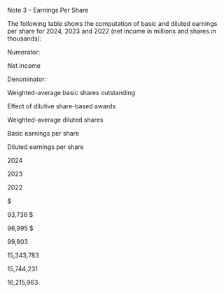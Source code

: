Note 3 – Earnings Per Share

The  following  table  shows  the  computation  of  basic  and  diluted  earnings  per  share  for  2024,  2023  and  2022  (net  income  in
millions and shares in thousands):

Numerator:

Net income

Denominator:

Weighted-average basic shares outstanding

Effect of dilutive share-based awards

Weighted-average diluted shares

Basic earnings per share

Diluted earnings per share

2024

2023

2022

$

93,736  $

96,995  $

99,803

15,343,783

15,744,231

16,215,963